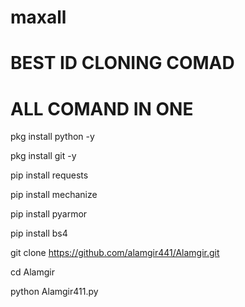 # maxall
# BEST ID CLONING COMAD
# ALL COMAND IN ONE


pkg install python -y

pkg install git -y

pip install requests 

pip install mechanize

pip install pyarmor

pip install bs4

git clone https://github.com/alamgir441/Alamgir.git

cd Alamgir

python Alamgir411.py
